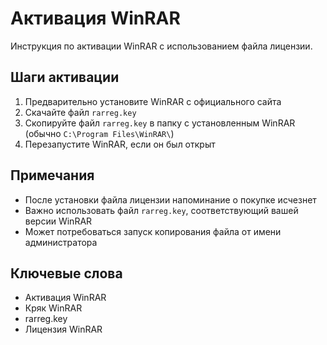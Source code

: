 # Активация WinRAR

Инструкция по активации WinRAR с использованием файла лицензии.

## Шаги активации

1. Предварительно установите WinRAR с официального сайта
2. Скачайте файл `rarreg.key` 
3. Скопируйте файл `rarreg.key` в папку с установленным WinRAR (обычно `C:\Program Files\WinRAR\`)
4. Перезапустите WinRAR, если он был открыт

## Примечания

- После установки файла лицензии напоминание о покупке исчезнет
- Важно использовать файл `rarreg.key`, соответствующий вашей версии WinRAR
- Может потребоваться запуск копирования файла от имени администратора

## Ключевые слова
- Активация WinRAR
- Кряк WinRAR
- rarreg.key
- Лицензия WinRAR
